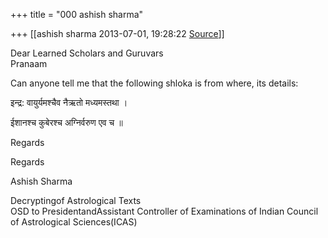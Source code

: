 +++
title = "000 ashish sharma"

+++
[[ashish sharma	2013-07-01, 19:28:22 [Source](https://groups.google.com/g/samskrita/c/YXyoHdncDZ0)]]



Dear Learned Scholars and Guruvars  
Pranaam  
  
Can anyone tell me that the following shloka is from where, its details:  
  

  

इन्द्र: वायुर्यमश्चैव नैऋतो मध्यमस्तथा ।

ईशानश्च कुबेरश्च अग्निर्वरुण एव च ॥

  
Regards  
  

  

Regards

Ashish Sharma

  
Decryptingof Astrological Texts  
OSD to PresidentandAssistant Controller of Examinations of Indian Council of Astrological Sciences(ICAS)

  

